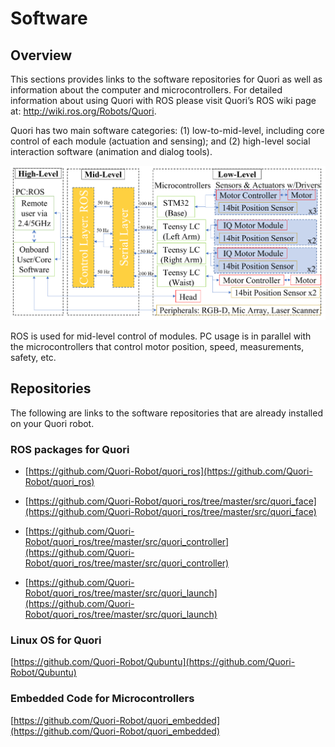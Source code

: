 # Software

## Overview

This sections provides links to the software repositories for Quori as well as information about the computer and microcontrollers. For detailed information about using Quori with ROS please visit Quori’s ROS wiki page at: http://wiki.ros.org/Robots/Quori.

Quori has two main software categories: (1) low-to-mid-level, including core control of each module (actuation and sensing); and (2) high-level social interaction software (animation and dialog tools).

![Quori's software architecture](images/software_architecture.png)

ROS is used for mid-level control of modules. PC usage is in parallel with the microcontrollers that control motor position, speed, measurements, safety, etc.

<!-- TODO: talk about Semio's layer on top of that -->

## Repositories

The following are links to the software repositories that are already installed on your Quori robot.

### ROS packages for Quori

- [https://github.com/Quori-Robot/quori_ros](https://github.com/Quori-Robot/quori_ros)

- [https://github.com/Quori-Robot/quori_ros/tree/master/src/quori_face](https://github.com/Quori-Robot/quori_ros/tree/master/src/quori_face)

- [https://github.com/Quori-Robot/quori_ros/tree/master/src/quori_controller](https://github.com/Quori-Robot/quori_ros/tree/master/src/quori_controller)

- [https://github.com/Quori-Robot/quori_ros/tree/master/src/quori_launch](https://github.com/Quori-Robot/quori_ros/tree/master/src/quori_launch)

### Linux OS for Quori

[https://github.com/Quori-Robot/Qubuntu](https://github.com/Quori-Robot/Qubuntu)

### Embedded Code for Microcontrollers

[https://github.com/Quori-Robot/quori_embedded](https://github.com/Quori-Robot/quori_embedded)
